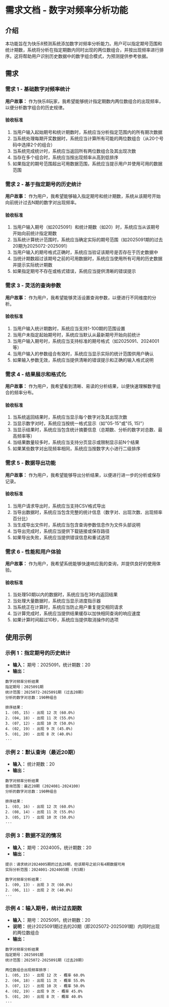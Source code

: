 # 需求文档 - 数字对频率分析功能

## 介绍

本功能旨在为快乐8预测系统添加数字对频率分析能力。用户可以指定期号范围和统计期数，系统将分析在指定期数内同时出现的两位数组合，并按出现频率进行排序。这将帮助用户识别历史数据中的数字组合模式，为预测提供参考依据。

## 需求

### 需求 1 - 基础数字对频率统计

**用户故事：** 作为快乐8玩家，我希望能够统计指定期数内两位数组合的出现频率，以便分析数字组合的历史规律。

#### 验收标准

1. 当用户输入起始期号和统计期数时，系统应当分析指定范围内的所有期次数据
2. 当系统处理每期开奖数据时，系统应当计算所有可能的两位数组合（从20个号码中选择2个的组合）
3. 当系统完成统计时，系统应当返回所有两位数组合及其出现次数
4. 当存在多个组合时，系统应当按出现频率从高到低排序
5. 如果指定的期号范围超出可用数据范围，系统应当提示用户并使用可用的数据范围

### 需求 2 - 基于指定期号的历史统计

**用户故事：** 作为用户，我希望能够输入指定期号和统计期数，系统从该期号开始向前统计过去N期的数字对出现频率。

#### 验收标准

1. 当用户输入期号（如2025091）和统计期数（如20）时，系统应当从该期号开始向前统计指定期数
2. 当系统计算统计范围时，系统应当确定实际的期号范围（如2025091期的过去20期为2025072-2025091）
3. 当用户输入的期号格式正确时，系统应当验证该期号是否存在于历史数据中
4. 当统计期数超过该期号之前的可用数据时，系统应当使用所有可用的历史数据并提示实际统计期数
5. 如果指定期号不存在或格式错误，系统应当提供清晰的错误提示

### 需求 3 - 灵活的查询参数

**用户故事：** 作为用户，我希望能够灵活设置查询参数，以便进行不同维度的分析。

#### 验收标准

1. 当用户输入统计期数时，系统应当支持1-100期的范围设置
2. 当用户未指定起始期号时，系统应当默认从最新期号开始向前统计
3. 当用户输入期号时，系统应当支持标准的期号格式（如2025091、2024001等）
4. 当用户输入的参数组合有效时，系统应当显示实际的统计范围供用户确认
5. 如果输入参数无效，系统应当提供清晰的错误提示和正确的输入格式说明

### 需求 4 - 结果展示和格式化

**用户故事：** 作为用户，我希望看到清晰、易读的分析结果，以便快速理解数字组合的频率分布。

#### 验收标准

1. 当系统返回结果时，系统应当显示每个数字对及其出现次数
2. 当显示数字对时，系统应当按统一格式显示（如"05-15"或"(5, 15)"）
3. 当显示结果时，系统应当包含统计摘要信息（总期数、分析的数字对总数、最高频率等）
4. 当结果数量较多时，系统应当支持分页显示或限制显示前N个结果
5. 如果某些数字对出现频率相同，系统应当按数字大小进行二级排序

### 需求 5 - 数据导出功能

**用户故事：** 作为用户，我希望能够导出分析结果，以便进行进一步的分析或保存记录。

#### 验收标准

1. 当用户请求导出时，系统应当支持CSV格式导出
2. 当导出数据时，系统应当包含完整的统计信息（数字对、出现次数、出现频率百分比）
3. 当生成导出文件时，系统应当包含查询参数信息作为文件头部说明
4. 当导出完成时，系统应当提供下载链接或保存路径
5. 如果导出失败，系统应当提供错误信息和重试选项

### 需求 6 - 性能和用户体验

**用户故事：** 作为用户，我希望系统能够快速响应我的查询，并提供良好的使用体验。

#### 验收标准

1. 当处理50期以内的数据时，系统应当在3秒内返回结果
2. 当处理大量数据时，系统应当显示进度指示器
3. 当系统正在计算时，系统应当防止用户重复提交相同请求
4. 当计算完成时，系统应当提供结果缓存以加快相同查询的响应速度
5. 如果计算时间超过10秒，系统应当提供取消操作的选项

## 使用示例

### 示例 1：指定期号的历史统计
- **输入：** 期号：2025091，统计期数：20
- **输出：**
```
数字对频率分析结果
指定期号：2025091期
统计范围：2025072-2025091期 (过去20期)
分析的数字对总数：190种组合

排序结果：
1. (05, 15) - 出现 12 次 (60.0%)
2. (04, 18) - 出现 11 次 (55.0%)
3. (07, 12) - 出现 10 次 (50.0%)
4. (02, 19) - 出现 9 次 (45.0%)
5. (01, 20) - 出现 8 次 (40.0%)
...
```

### 示例 2：默认查询（最近20期）
- **输入：** 统计期数：20
- **输出：**
```
数字对频率分析结果
查询范围：最近20期 (2024081-2024100)
分析的数字对总数：190种组合

排序结果：
1. (03, 16) - 出现 12 次 (60.0%)
2. (08, 14) - 出现 11 次 (55.0%)
3. (05, 17) - 出现 10 次 (50.0%)
...
```

### 示例 3：数据不足的情况
- **输入：** 期号：2024005，统计期数：20
- **输出：**
```
提示：请求统计2024005期的过去20期，但该期号之前只有4期数据可用
实际分析范围：2024001-2024005期 (共5期)

数字对频率分析结果：
1. (09, 13) - 出现 3 次 (60.0%)
2. (06, 11) - 出现 2 次 (40.0%)
...
```

### 示例 4：输入期号，统计过去期数
- **输入：** 期号：2025091，统计期数：20
- **说明：** 统计2025091期过去的20期（即2025072-2025091期）内同时出现的两位数组合
- **输出：**
```
数字对频率分析结果
指定期号：2025091期
统计范围：2025072-2025091期 (过去20期)

两位数组合出现频率排序：
1. (05, 15) - 出现 12 次 - 概率 60.0%
2. (04, 18) - 出现 11 次 - 概率 55.0%  
3. (07, 12) - 出现 10 次 - 概率 50.0%
4. (02, 19) - 出现 9 次 - 概率 45.0%
5. (01, 20) - 出现 8 次 - 概率 40.0%
...
```